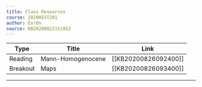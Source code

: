 ```yaml
---
title: Class Resources
course: 2020HIST201
author: Exr0n
source: KB20200822151052
---
```


| Type | Title | Link |
|------|--------|------|
Reading | Mann-Homogenocene | [[KB20200826092400]]
Breakout | Maps | [[KB20200826093400]]

---